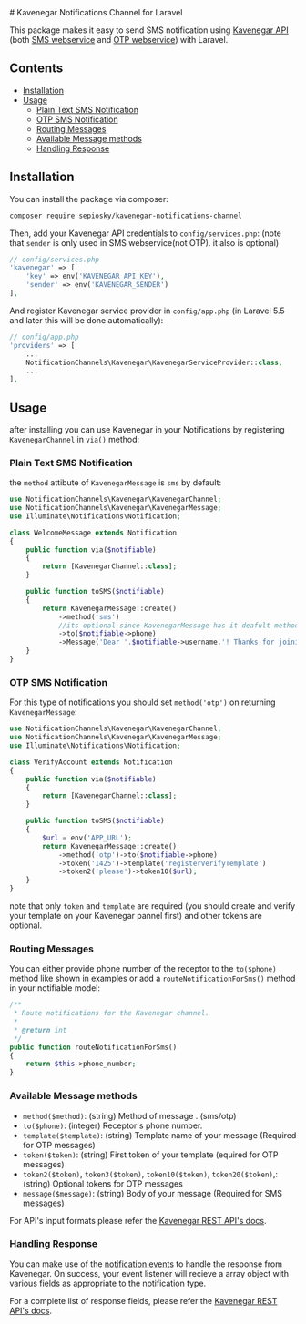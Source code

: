 <meta name="google-site-verification" content="7htruvvzTOBI_fPl9CuEen8uKLICfaEMYZHB8GwaY5s" />
# Kavenegar Notifications Channel for Laravel

This package makes it easy to send SMS notification using [Kavenegar API](https://kavenegar.com) (both [SMS webservice](https://kavenegar.com/register-webservice-sms.html) and [OTP webservice](https://kavenegar.com/sms/verification)) with Laravel.


## Contents

- [Installation](#installation)
- [Usage](#usage)
  - [Plain Text SMS Notification](#plain-text-sms-notification)
  - [OTP SMS Notification](#otp-sms-notification)
  - [Routing Messages](#routing-messages)
  - [Available Message methods](#available-message-methods)
  - [Handling Response](#handling-response)


## Installation

You can install the package via composer:

```bash
composer require sepiosky/kavenegar-notifications-channel
```

Then, add your Kavenegar API credentials to `config/services.php`:
(note that `sender` is only used in SMS webservice(not OTP). it also is optional)

```php
// config/services.php
'kavenegar' => [
    'key' => env('KAVENEGAR_API_KEY'),
    'sender' => env('KAVENEGAR_SENDER')
],
```

And register Kavenegar service provider in `config/app.php` (in Laravel 5.5 and later this will be done automatically):

```php
// config/app.php
'providers' => [
    ...
    NotificationChannels\Kavenegar\KavenegarServiceProvider::class,
    ...
],
```

## Usage

after installing you can use Kavenegar in your Notifications by registering `KavenegarChannel` in `via()` method:

### Plain Text SMS Notification

the `method` attibute of `KavenegarMessage` is `sms` by default:

```php
use NotificationChannels\Kavenegar\KavenegarChannel;
use NotificationChannels\Kavenegar\KavenegarMessage;
use Illuminate\Notifications\Notification;

class WelcomeMessage extends Notification
{
    public function via($notifiable)
    {
        return [KavenegarChannel::class];
    }

    public function toSMS($notifiable)
    {
        return KavenegarMessage::create()
            ->method('sms')
            //its optional since KavenegarMessage has it deafult method set sms
            ->to($notifiable->phone)
            ->Message('Dear '.$notifiable->username.'! Thanks for joining us');
    }
}
```

### OTP SMS Notification

For this type of notifications you should set `method('otp')` on returning `KavenegarMessage`:

```php
use NotificationChannels\Kavenegar\KavenegarChannel;
use NotificationChannels\Kavenegar\KavenegarMessage;
use Illuminate\Notifications\Notification;

class VerifyAccount extends Notification
{
    public function via($notifiable)
    {
        return [KavenegarChannel::class];
    }

    public function toSMS($notifiable)
    {
        $url = env('APP_URL');
        return KavenegarMessage::create()
            ->method('otp')->to($notifiable->phone)
            ->token('1425')->template('registerVerifyTemplate')
            ->token2('please')->token10($url);
    }
}
```

note that only `token` and `template` are required (you should create and verify your template on your Kavenegar pannel first) and other tokens are optional.


### Routing Messages

You can either provide phone number of the receptor to the `to($phone)` method like shown in examples or add a `routeNotificationForSms()` method in your notifiable model:

```php
/**
 * Route notifications for the Kavenegar channel.
 *
 * @return int
 */
public function routeNotificationForSms()
{
    return $this->phone_number;
}
```

### Available Message methods

- `method($method)`: (string) Method of message . (sms/otp)
- `to($phone)`: (integer) Receptor's phone number.
- `template($template)`: (string) Template name of your message (Required for OTP messages)
- `token($token)`: (string) First token of your template (equired for OTP messages)
- `token2($token)`, `token3($token)`, `token10($token)`, `token20($token)`,: (string) Optional tokens for OTP messages
- `message($message)`: (string) Body of your message (Required for SMS messages)

For API's input formats please refer the [Kavenegar REST API's docs](https://kavenegar.com/rest.html).

### Handling Response

You can make use of the [notification events](https://laravel.com/docs/8.x/notifications#notification-events) to handle the response from Kavenegar. On success, your event listener will recieve a array object with various fields as appropriate to the notification type.

For a complete list of response fields, please refer the [Kavenegar REST API's docs](https://kavenegar.com/rest.html).
